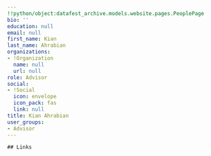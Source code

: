 ```yaml
---
!!python/object:datafest_archive.models.website.pages.PeoplePage
bio: ''
education: null
email: null
first_name: Kian
last_name: Ahrabian
organizations:
- !Organization
  name: null
  url: null
role: Advisor
social:
- !Social
  icon: envelope
  icon_pack: fas
  link: null
title: Kian Ahrabian
user_groups:
- Advisor
---
```


    ## Links
    